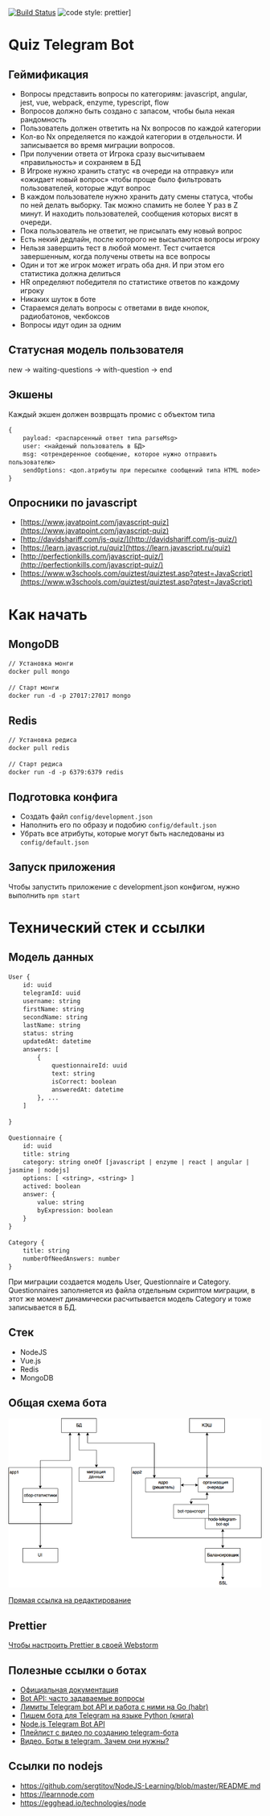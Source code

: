 [![Build Status](https://travis-ci.org/justVitalius/quiz-telegram-bot.svg?branch=master)](https://travis-ci.org/justVitalius/quiz-telegram-bot)
![code style: prettier](https://img.shields.io/badge/code_style-prettier-ff69b4.svg?style=flat-square)]

# Quiz Telegram Bot

## Геймификация

* Вопросы представить вопросы по категориям: javascript, angular, jest, vue, webpack, enzyme, typescript, flow
* Вопросов должно быть создано с запасом, чтобы была некая рандомность
* Пользователь должен ответить на Nx вопросов по каждой категории
* Кол-во Nx определяется по каждой категории в отдельности. И записывается во время миграции вопросов.
* При получении ответа от Игрока сразу высчитываем «правильность» и сохраняем в БД
* В Игроке нужно хранить статус «в очереди на отправку» или «ожидает новый вопрос» чтобы проще было фильтровать пользователей, которые ждут вопрос
* В каждом пользователе нужно хранить дату смены статуса, чтобы по ней делать выборку. Так можно спамить не более Y раз в Z минут. И находить пользователей, сообщения которых висят в очереди.
* Пока пользователь не ответит, не присылать ему новый вопрос
* Есть некий дедлайн, после которого не высылаются вопросы игроку
* Нельзя завершить тест в любой момент. Тест считается завершенным, когда получены ответы на все вопросы
* Один и тот же игрок может играть оба дня. И при этом его статистика должна делиться
* HR определяют победителя по статистике ответов по каждому игроку
* Никаких шуток в боте
* Стараемся делать вопросы с ответами в виде кнопок, радиобатонов, чекбоксов
* Вопросы идут один за одним

## Статусная модель пользователя

new -> waiting-questions -> with-question -> end

## Экшены

Каждый экшен должен возврщать промис с объектом типа

```
{
    payload: <распарсенный ответ типа parseMsg>
    user: <найденый пользователь в БД>
    msg: <отрендеренное сообщение, которое нужно отправить пользователю>
    sendOptions: <доп.атрибуты при пересылке сообщений типа HTML mode>
}
```

## Опросники по javascript

* [https://www.javatpoint.com/javascript-quiz](https://www.javatpoint.com/javascript-quiz)
* [http://davidshariff.com/js-quiz/](http://davidshariff.com/js-quiz/)
* [https://learn.javascript.ru/quiz](https://learn.javascript.ru/quiz)
* [http://perfectionkills.com/javascript-quiz/](http://perfectionkills.com/javascript-quiz/)
* [https://www.w3schools.com/quiztest/quiztest.asp?qtest=JavaScript](https://www.w3schools.com/quiztest/quiztest.asp?qtest=JavaScript)

# Как начать

## MongoDB

```
// Установка монги
docker pull mongo

// Старт монги
docker run -d -p 27017:27017 mongo
```

## Redis

```
// Установка редиса
docker pull redis

// Старт редиса
docker run -d -p 6379:6379 redis
```

## Подготовка конфига

* Создать файл `config/development.json`
* Наполнить его по образу и подобию `config/default.json`
* Убрать все атрибуты, которые могут быть наследованы из `config/default.json`

## Запуск приложения

Чтобы запустить приложение с development.json конфигом, нужно выполнить `npm start`

# Технический стек и ссылки

## Модель данных

```
User {
    id: uuid
    telegramId: uuid
    username: string
    firstName: string
    secondName: string
    lastName: string
    status: string
    updatedAt: datetime
    answers: [
        {
            questionnaireId: uuid
            text: string
            isCorrect: boolean
            answeredAt: datetime
        }, ...
    ]

}

Questionnaire {
    id: uuid
    title: string
    category: string oneOf [javascript | enzyme | react | angular | jasmine | nodejs]
    options: [ <string>, <string> ]
    actived: boolean
    answer: {
        value: string
        byExpression: boolean
    }
}

Category {
    title: string
    numberOfNeedAnswers: number
}
```

При миграции создается модель User, Questionnaire и Category.
Questionnaires заполняется из файла отдельным скриптом миграции,
в этот же момент динамически расчитывается модель Category и тоже записывается в БД.

## Стек

* NodeJS
* Vue.js
* Redis
* MongoDB

## Общая схема бота

![bot architecture](./docs-assets/quiz-telegram-bot-architecture.png)

[Прямая ссылка на редактирование](https://www.draw.io/#G1xTVMxWpaF0GJBOxuXjc8B2q7-aZmQC2e)

## Prettier

[Чтобы настроить Prettier в своей Webstorm](https://prettier.io/docs/en/webstorm.html)

## Полезные ссылки о ботах

* [Официальная документация](https://core.telegram.org/bots/api)
* [Bot API: часто задаваемые вопросы](https://tlgrm.ru/docs/bots/faq)
* [Лимиты Telegram bot API и работа с ними на Go (habr)](https://habrahabr.ru/post/317666/)
* [Пишем бота для Telegram на языке Python (книга)](https://www.gitbook.com/book/groosha/telegram-bot-lessons/details)
* [Node.js Telegram Bot API](https://github.com/yagop/node-telegram-bot-api)
* [Плейлист с видео по созданию telegram-бота](https://www.youtube.com/watch?v=5_BnZQENB2g&list=PLD-piGJ3Dtl3zlRzM4kyWgjHAZv_HDvHH)
* [Видео. Боты в telegram. Зачем они нужны?](https://www.youtube.com/watch?v=_HLbYEEUCtk&t=903s)

## Ссылки по nodejs

* https://github.com/sergtitov/NodeJS-Learning/blob/master/README.md
* https://learnnode.com
* https://egghead.io/technologies/node
